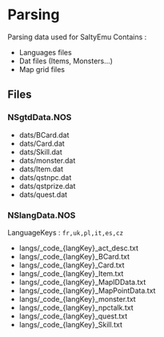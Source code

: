 # Parsing

Parsing data used for SaltyEmu
Contains :
- Languages files
- Dat files (Items, Monsters...)
- Map grid files


## Files

### NSgtdData.NOS

- dats/BCard.dat
- dats/Card.dat
- dats/Skill.dat
- dats/monster.dat
- dats/Item.dat
- dats/qstnpc.dat
- dats/qstprize.dat
- dats/quest.dat

### NSlangData.NOS

LanguageKeys : `fr,uk,pl,it,es,cz`


- langs/\_code\_{langKey}\_act\_desc.txt
- langs/\_code\_{langKey}\_BCard.txt
- langs/\_code\_{langKey}\_Card.txt
- langs/\_code\_{langKey}\_Item.txt
- langs/\_code\_{langKey}\_MapIDData.txt
- langs/\_code\_{langKey}\_MapPointData.txt
- langs/\_code\_{langKey}\_monster.txt
- langs/\_code\_{langKey}\_npctalk.txt
- langs/\_code\_{langKey}\_quest.txt
- langs/\_code\_{langKey}\_Skill.txt
